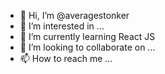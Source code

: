 - 👋 Hi, I’m @averagestonker
- 👀 I’m interested in ...
- 🌱 I’m currently learning React JS
- 💞️ I’m looking to collaborate on ...
- 📫 How to reach me ...

<!---
averagestonker/averagestonker is a ✨ special ✨ repository because its `README.md` (this file) appears on your GitHub profile.
You can click the Preview link to take a look at your changes.
--->
